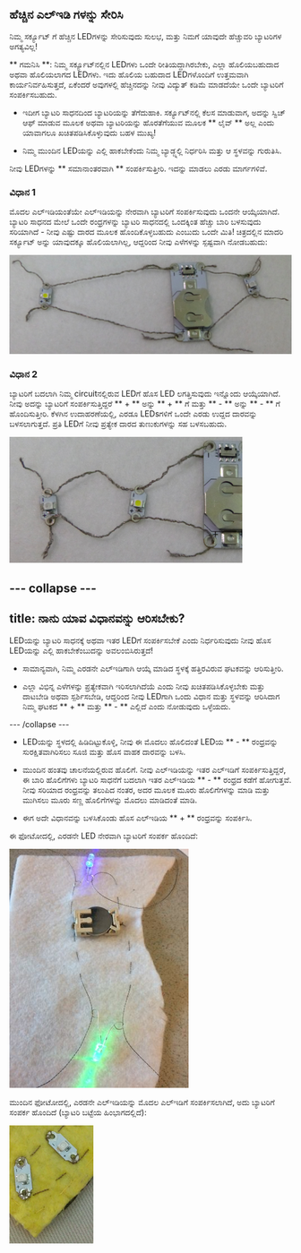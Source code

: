 ## ಹೆಚ್ಚಿನ ಎಲ್ಇಡಿ ಗಳನ್ನು ಸೇರಿಸಿ

ನಿಮ್ಮ ಸರ್ಕ್ಯೂಟ್ ಗೆ ಹೆಚ್ಚಿನ LEDಗಳನ್ನು ಸೇರಿಸುವುದು ಸುಲಭ, ಮತ್ತು ನಿಮಗೆ ಯಾವುದೇ ಹೆಚ್ಚುವರಿ ಬ್ಯಾಟರಿಗಳ ಅಗತ್ಯವಿಲ್ಲ!

** ಗಮನಿಸಿ **: ನಿಮ್ಮ ಸರ್ಕ್ಯೂಟ್‌ನಲ್ಲಿನ LEDಗಳು ಒಂದೇ ರೀತಿಯದ್ದಾಗಿರಬೇಕು, ಎಲ್ಲಾ ಹೊಲಿಯಬಹುದಾದ ಅಥವಾ ಹೊಲಿಯಲಾಗದ LEDಗಳು. ಇದು ಹೊಲಿಯ ಬಹುದಾದ LEDಗಳೊಂದಿಗೆ ಉತ್ತಮವಾಗಿ ಕಾರ್ಯನಿರ್ವಹಿಸುತ್ತದೆ, ಏಕೆಂದರೆ ಅವುಗಳಲ್ಲಿ ಹೆಚ್ಚಿನದನ್ನು ನೀವು ವಿದ್ಯುತ್ ಕಡಿಮೆ ಮಾಡದೆಯೇ ಒಂದೇ ಬ್ಯಾಟರಿಗೆ ಸಂಪರ್ಕಿಸಬಹುದು.

+ ಇದೀಗ ಬ್ಯಾಟರಿ ಸಾಧನದಿಂದ ಬ್ಯಾಟರಿಯನ್ನು ತೆಗೆದುಹಾಕಿ. ಸರ್ಕ್ಯೂಟ್‌ನಲ್ಲಿ ಕೆಲಸ ಮಾಡುವಾಗ, ಅದನ್ನು ಸ್ವಿಚ್ ಆಫ್ ಮಾಡುವ ಮೂಲಕ ಅಥವಾ ಬ್ಯಾಟರಿಯನ್ನು ಹೊರತೆಗೆಯುವ ಮೂಲಕ ** ಲೈವ್ ** ಅಲ್ಲ ಎಂದು ಯಾವಾಗಲೂ ಖಚಿತಪಡಿಸಿಕೊಳ್ಳುವುದು ಬಹಳ ಮುಖ್ಯ!

+ ನಿಮ್ಮ ಮುಂದಿನ LEDಯನ್ನು ಎಲ್ಲಿ ಹಾಕಬೇಕೆಂದು ನಿಮ್ಮ ಬ್ಯಾಡ್ಜ್ನಲ್ಲಿ ನಿರ್ಧರಿಸಿ ಮತ್ತು ಆ ಸ್ಥಳವನ್ನು ಗುರುತಿಸಿ.

ನೀವು LEDಗಳನ್ನು ** ಸಮಾನಾಂತರವಾಗಿ ** ಸಂಪರ್ಕಿಸುತ್ತೀರಿ. ಇದನ್ನು ಮಾಡಲು ಎರಡು ಮಾರ್ಗಗಳಿವೆ.

### ವಿಧಾನ 1

ಮೊದಲ ಎಲ್ಇಡಿಯಂತೆಯೇ ಎಲ್ಇಡಿಯನ್ನು ನೇರವಾಗಿ ಬ್ಯಾಟರಿಗೆ ಸಂಪರ್ಕಿಸುವುದು ಒಂದನೇ ಆಯ್ಕೆಯಾಗಿದೆ. ಬ್ಯಾಟರಿ ಸಾಧನದ ಮೇಲೆ ಒಂದೇ ರಂಧ್ರಗಳನ್ನು ಬ್ಯಾಟರಿ ಸಾಧನದಲ್ಲಿ ಒಂದಕ್ಕಿಂತ ಹೆಚ್ಚು ಬಾರಿ ಬಳಸುವುದು ಸರಿಯಾಗಿದೆ - ನೀವು ಎಷ್ಟು ದಾರದ ಮೂಲಕ ಹೊಂದಿಕೊಳ್ಳಬಹುದು ಎಂಬುದು ಒಂದೇ ಮಿತಿ! ಚಿತ್ರದಲ್ಲಿನ ಮಾದರಿ ಸರ್ಕ್ಯೂಟ್ ಅನ್ನು ಯಾವುದಕ್ಕೂ ಹೊಲಿಯಲಾಗಿಲ್ಲ, ಆದ್ದರಿಂದ ನೀವು ಎಳೆಗಳನ್ನು ಸ್ಪಷ್ಟವಾಗಿ ನೋಡಬಹುದು:

![](images/more_leds_separate.png)

### ವಿಧಾನ 2

ಬ್ಯಾಟರಿಗೆ ಬದಲಾಗಿ ನಿಮ್ಮ circuit‌ನಲ್ಲಿರುವ LEDಗೆ ಹೊಸ LED ಲಗತ್ತಿಸುವುದು ಇನ್ನೊಂದು ಆಯ್ಕೆಯಾಗಿದೆ. ನೀವು ಅದನ್ನು ಬ್ಯಾಟರಿಗೆ ಸಂಪರ್ಕಿಸುತ್ತಿದ್ದರೆ ** + ** ಅನ್ನು ** + ** ಗೆ ಮತ್ತು ** - ** ಅನ್ನು ** - ** ಗೆ ಹೊಂದಿಸುತ್ತೀರಿ. ಕೆಳಗಿನ ಉದಾಹರಣೆಯಲ್ಲಿ, ಎರಡೂ LEDsಗಳಿಗೆ ಒಂದೇ ಎರಡು ಉದ್ದದ ದಾರವನ್ನು ಬಳಸಲಾಗುತ್ತದೆ. ಪ್ರತಿ LEDಗೆ ನೀವು ಪ್ರತ್ಯೇಕ ದಾರದ ತುಣುಕುಗಳನ್ನು ಸಹ ಬಳಸಬಹುದು.

![](images/more_leds_extended.png)

--- collapse ---
---
title: ನಾನು ಯಾವ ವಿಧಾನವನ್ನು ಆರಿಸಬೇಕು?
---

LEDಯನ್ನು ಬ್ಯಾಟರಿ ಸಾಧನಕ್ಕೆ ಅಥವಾ ಇತರ LEDಗೆ ಸಂಪರ್ಕಿಸಬೇಕೆ ಎಂದು ನಿರ್ಧರಿಸುವುದು ನೀವು ಹೊಸ LEDಯನ್ನು ಎಲ್ಲಿ ಹಾಕಬೇಕೆಂಬುದನ್ನು ಅವಲಂಬಿಸಿರುತ್ತದೆ!

+ ಸಾಮಾನ್ಯವಾಗಿ, ನಿಮ್ಮ ಎರಡನೇ ಎಲ್ಇಡಿಗಾಗಿ ಆಯ್ಕೆ ಮಾಡಿದ ಸ್ಥಳಕ್ಕೆ ಹತ್ತಿರವಿರುವ ಘಟಕವನ್ನು ಆರಿಸುತ್ತೀರಿ.

+ ಎಲ್ಲಾ ವಿಭಿನ್ನ ಎಳೆಗಳನ್ನು ಪ್ರತ್ಯೇಕವಾಗಿ ಇರಿಸಲಾಗಿದೆಯೆ ಎಂದು ನೀವು ಖಚಿತಪಡಿಸಿಕೊಳ್ಳಬೇಕು ಮತ್ತು ದಾಟಬೇಡಿ ಅಥವಾ ಸ್ಪರ್ಶಿಸಬೇಡಿ, ಆದ್ದರಿಂದ ನೀವು LEDಗಾಗಿ ಒಂದು ವಿಧಾನ ಮತ್ತು ಸ್ಥಳವನ್ನು ಆರಿಸಿದಾಗ ನಿಮ್ಮ ಘಟಕದ ** + ** ಮತ್ತು ** - ** ಎಲ್ಲಿದೆ ಎಂದು ನೋಡುವುದು ಒಳ್ಳೆಯದು.

--- /collapse ---

+ LEDಯನ್ನು ಸ್ಥಳದಲ್ಲಿ ಹಿಡಿದಿಟ್ಟುಕೊಳ್ಳಿ, ನೀವು ಈ ಮೊದಲು ಹೊಲಿದಂತೆ LEDಯ ** - ** ರಂಧ್ರವನ್ನು ಸುರಕ್ಷಿತವಾಗಿರಿಸಲು ಸೂಜಿ ಮತ್ತು ಹೊಸ ವಾಹಕ ದಾರವನ್ನು ಬಳಸಿ.

+ ಮುಂದಿನ ಹಂತವು ಚಾಲನೆಯಲ್ಲಿರುವ ಹೊಲಿಗೆ. ನೀವು ಎಲ್ಇಡಿಯನ್ನು ಇತರ ಎಲ್ಇಡಿಗೆ ಸಂಪರ್ಕಿಸುತ್ತಿದ್ದರೆ, ಈ ಬಾರಿ ಹೊಲಿಗೆಗಳು ಬ್ಯಾಟರಿ ಸಾಧನೆಗೆ ಬದಲಾಗಿ ಇತರ ಎಲ್ಇಡಿಯ ** - ** ರಂಧ್ರದ ಕಡೆಗೆ ಹೋಗುತ್ತವೆ. ನೀವು ಸರಿಯಾದ ರಂಧ್ರವನ್ನು ತಲುಪಿದ ನಂತರ, ಅದರ ಮೂಲಕ ಮೂರು ಹೊಲಿಗೆಗಳನ್ನು ಮಾಡಿ ಮತ್ತು ಮುಗಿಸಲು ಮೂರು ಸಣ್ಣ ಹೊಲಿಗೆಗಳನ್ನು ಮೊದಲು ಮಾಡಿದಂತೆ ಮಾಡಿ.

+ ಈಗ ಅದೇ ವಿಧಾನವನ್ನು ಬಳಸಿಕೊಂಡು ಹೊಸ ಎಲ್ಇಡಿಯ ** + ** ರಂಧ್ರವನ್ನು ಸಂಪರ್ಕಿಸಿ.

ಈ ಫೋಟೋದಲ್ಲಿ, ಎರಡನೇ LED ನೇರವಾಗಿ ಬ್ಯಾಟರಿಗೆ ಸಂಪರ್ಕ ಹೊಂದಿದೆ:

![](images/second_led.JPG)

ಮುಂದಿನ ಫೋಟೋದಲ್ಲಿ, ಎರಡನೇ ಎಲ್ಇಡಿಯನ್ನು ಮೊದಲ ಎಲ್ಇಡಿಗೆ ಸಂಪರ್ಕಿಸಲಾಗಿದೆ, ಅದು ಬ್ಯಾಟರಿಗೆ ಸಂಪರ್ಕ ಹೊಂದಿದೆ (ಬ್ಯಾಟರಿ ಬಟ್ಟೆಯ ಹಿಂಭಾಗದಲ್ಲಿದೆ):

![](images/second_led2.png)
